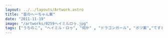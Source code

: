 ```yaml
---
layout: ../../layouts/Artwork.astro
title: "昔のへーちゃん案"
date: "2011-11-19"
image: "/artworks/0259ヘイミルロゥ.jpg"
tags: ["うちのこ", "ヘイミル・ロゥ", "伺か" , "ドラゴンガール", "ボツ案","てすと"]
---
```


